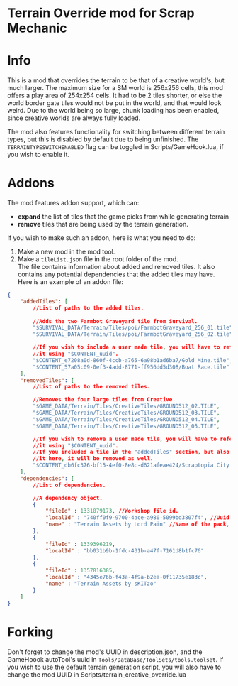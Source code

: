 # Terrain Override mod for Scrap Mechanic

# Info
This is a mod that overrides the terrain to be that of a creative world's, but much larger.
The maximum size for a SM world is 256x256 cells, this mod offers a play area of 254x254 cells. It had to be 2 tiles shorter, or else the world border gate tiles would not be put in the world, and that would look weird.
Due to the world being so large, chunk loading has been enabled, since creative worlds are always fully loaded.

The mod also features functionality for switching between different terrain types, but this is disabled by default due to being unfinished.
The `TERRAINTYPESWITCHENABLED` flag can be toggled in Scripts/GameHook.lua, if you wish to enable it.

# Addons
The mod features addon support, which can:
- **expand** the list of tiles that the game picks from while generating terrain
- **remove** tiles that are being used by the terrain generation.

If you wish to make such an addon, here is what you need to do:
1. Make a new mod in the mod tool.
2. Make a `tileList.json` file in the root folder of the mod.\
The file contains information about added and removed tiles. It also contains any potential dependencies that the added tiles may have.
Here is an example of an addon file:
```json
{
    "addedTiles": [
        //List of paths to the added tiles.
        
        //Adds the two Farmbot Graveyard tile from Survival.
        "$SURVIVAL_DATA/Terrain/Tiles/poi/FarmbotGraveyard_256_01.tile",
        "$SURVIVAL_DATA/Terrain/Tiles/poi/FarmbotGraveyard_256_02.tile",

        //If you wish to include a user made tile, you will have to refer to
        //it using "$CONTENT_uuid".
        "$CONTENT_e7208a0d-860f-4ccb-a765-6a98b1ad6ba7/Gold Mine.tile",
        "$CONTENT_57a05c09-0ef3-4add-8771-ff956dd5d308/Boat Race.tile"
    ],
    "removedTiles": [
        //List of paths to the removed tiles.

        //Removes the four large tiles from Creative.
        "$GAME_DATA/Terrain/Tiles/CreativeTiles/GROUND512_02.TILE",
        "$GAME_DATA/Terrain/Tiles/CreativeTiles/GROUND512_03.TILE",
        "$GAME_DATA/Terrain/Tiles/CreativeTiles/GROUND512_04.TILE",
        "$GAME_DATA/Terrain/Tiles/CreativeTiles/GROUND512_05.TILE",

        //If you wish to remove a user made tile, you will have to refer to
        //it using "$CONTENT_uuid".
        //If you included a tile in the "addedTiles" section, but also included
        //it here, it will be removed as well.
        "$CONTENT_db6fc376-bf15-4ef0-8e8c-d621afeae424/Scraptopia City Airport.tile"
    ],
    "dependencies": [
        //List of dependencies.

        //A dependency object.
        {
            "fileId" : 1331879173, //Workshop file id.
            "localId" : "740ff0f9-9700-4ace-a980-5099bd3807f4", //Uuid of the pack.
            "name" : "Terrain Assets by Lord Pain" //Name of the pack, optional.
        },
        {
            "fileId" : 1339396219,
            "localId" : "bb031b9b-1fdc-431b-a47f-7161d8b1fc76"
        },
        {
            "fileId" : 1357816385,
            "localId" : "4345e76b-f43a-4f9a-b2ea-0f11735e183c",
            "name" : "Terrain Assets by sKITzo"
        }
    ]
}
```

# Forking
Don't forget to change the mod's UUID in description.json, and the GameHoook autoTool's uuid in `Tools/DataBase/ToolSets/tools.toolset`.
If you wish to use the default terrain generation script, you will also have to change the mod UUID in Scripts/terrain_creative_override.lua